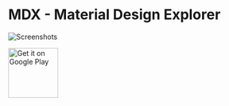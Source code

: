 # MDX - Material Design Explorer

![Screenshots](https://raw.githubusercontent.com/erdemorman/mdx/master/art/screenshots.png)

<a href='https://play.google.com/store/apps/details?id=com.erdemorman.mdx'>
  <img alt='Get it on Google Play' src='https://play.google.com/intl/en_us/badges/images/generic/en_badge_web_generic.png' height="100"/>
</a>
